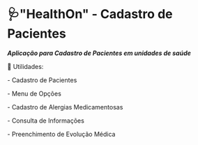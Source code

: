 # 🩺"HealthOn" - Cadastro de Pacientes 
<div> 
  <p>
  <i><b>Aplicação para Cadastro de Pacientes em unidades de saúde</i></b>
    <p>
     🔹 Utilidades:
      </p>
        <p>
      - Cadastro de Pacientes
        </p>
        <p>
      - Menu de Opções
          </p>
            <p>        
      - Cadastro de Alergias Medicamentosas 
              </p>
              <p>
      - Consulta de Informações 
                </p>
                 <p> 
      - Preenchimento de Evolução Médica
                   </p>
  
  </p>
</div>
